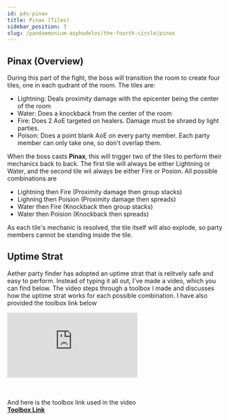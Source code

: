 ```yaml
---
id: p4s-pinax
title: Pinax (Tiles)
sidebar_position: 3
slug: /pandaemonium-asphodelos/the-fourth-circle/pinax
---
```


## Pinax (Overview)
During this part of the fight, the boss will transition the room to create four tiles, one in each qudrant of the room. The tiles are:

- Lightning: Deals proximity damage with the epicenter being the center of the room
- Water: Does a knockback from the center of the room
- Fire: Does 2 AoE targeted on healers. Damage must be shraed by light parties.
- Poison: Does a point blank AoE on every party member.  Each party member can only take one, so don't overlap them.

When the boss casts **Pinax**, this will trigger two of the tiles to perform their mechanics back to back.  The first tile will always be either Lightning or Water, and the second tile wil always be either Fire or Posion.  All possible combinations are

- Lightning then Fire (Proximity damage then group stacks)
- Lighning then Poision (Proximity damage then spreads)
- Water then Fire (Knockback then group stacks)
- Water then Poision (Knockback then spreads)

As each tile's mechanic is resolved, the tile itself will also explode, so party members cannot be standing inside the tile.

## Uptime Strat
Aether party finder has adopted an uptime strat that is relitvely safe and easy to perform. Instead of typing it all out, I've made a video, which you can find below.  The video steps through a toolbox I made and discusses how the uptime strat works for each possible combination.  I have also provided the toolbox link below




<div style={{
    position: "relative",
    paddingBottom: "56.25%",
    height: "0",
    overflow: "hidden",
    maxWidth: "100%"
    }}>
    <iframe style={{
        position: "absolute",
        top: "0",
        left: "0",
        width: "100%",
        height: "100%"
    }} src='https://www.youtube.com/embed/kV3casBjBZA' frameborder='0' allowfullscreen></iframe>
</div>
<br/> 
<br/> 


And here is the toolbox link used in the video  
[**Toolbox Link**](https://ff14.toolboxgaming.space/?id=272156230304461&preview=1)

